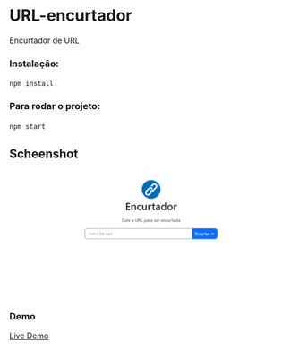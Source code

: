 # URL-encurtador

Encurtador de URL

### Instalação:
`npm install`

### Para rodar o projeto:
`npm start`

## Scheenshot
<img src="/public/images/screen.gif" alt="">

### Demo
<a href="https://linkzin.net/">Live Demo</a>
